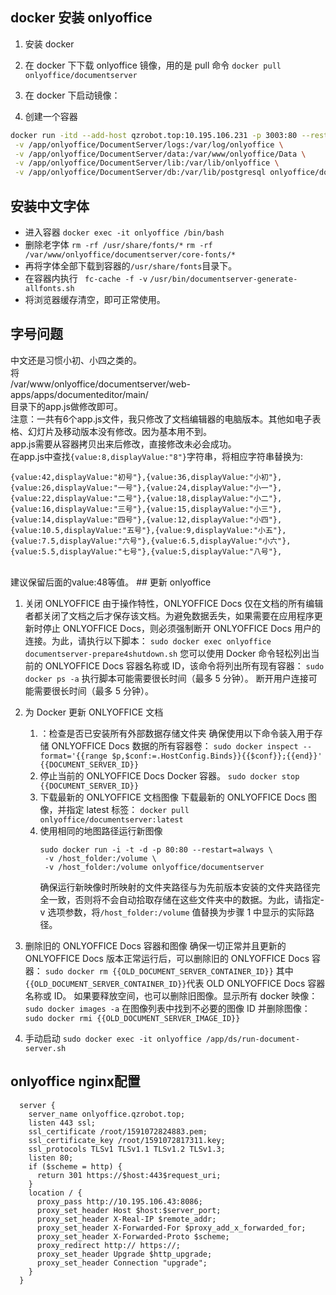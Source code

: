 ## docker 安装 onlyoffice

1. 安装 docker

2. 在 docker 下下载 onlyoffice 镜像，用的是 pull 命令 `docker pull onlyoffice/documentserver`
3. 在 docker 下启动镜像：

4. 创建一个容器

```sh
docker run -itd --add-host qzrobot.top:10.195.106.231 -p 3003:80 --restart=always --name="onlyoffice" \
 -v /app/onlyoffice/DocumentServer/logs:/var/log/onlyoffice \
 -v /app/onlyoffice/DocumentServer/data:/var/www/onlyoffice/Data \
 -v /app/onlyoffice/DocumentServer/lib:/var/lib/onlyoffice \
 -v /app/onlyoffice/DocumentServer/db:/var/lib/postgresql onlyoffice/documentserver
```

## 安装中文字体

- 进入容器 `docker exec -it onlyoffice /bin/bash`
- 删除老字体 `rm -rf /usr/share/fonts/*` `rm -rf /var/www/onlyoffice/documentserver/core-fonts/*`
- 再将字体全部下载到容器的`/usr/share/fonts`目录下。
- 在容器内执行 ` fc-cache -f -v` `/usr/bin/documentserver-generate-allfonts.sh`
- 将浏览器缓存清空，即可正常使用。
## 字号问题
中文还是习惯小初、小四之类的。<br>
将<br>
/var/www/onlyoffice/documentserver/web-apps/apps/documenteditor/main/<br>
目录下的app.js做修改即可。<br>
注意：一共有6个app.js文件，我只修改了文档编辑器的电脑版本。其他如电子表格、幻灯片及移动版本没有修改。因为基本用不到。
<br>
app.js需要从容器拷贝出来后修改，直接修改未必会成功。<br>
在app.js中查找`{value:8,displayValue:"8"}`字符串，将相应字符串替换为:<br>
```
{value:42,displayValue:"初号"},{value:36,displayValue:"小初"},{value:26,displayValue:"一号"},{value:24,displayValue:"小一"},{value:22,displayValue:"二号"},{value:18,displayValue:"小二"},{value:16,displayValue:"三号"},{value:15,displayValue:"小三"},{value:14,displayValue:"四号"},{value:12,displayValue:"小四"},{value:10.5,displayValue:"五号"},{value:9,displayValue:"小五"},{value:7.5,displayValue:"六号"},{value:6.5,displayValue:"小六"},{value:5.5,displayValue:"七号"},{value:5,displayValue:"八号"},
```
<br>
建议保留后面的value:48等值。
## 更新 onlyoffice

1. 关闭 ONLYOFFICE
   由于操作特性，ONLYOFFICE Docs 仅在文档的所有编辑者都关闭了文档之后才保存该文档。为避免数据丢失，如果需要在应用程序更新时停止 ONLYOFFICE Docs，则必须强制断开 ONLYOFFICE Docs 用户的连接。为此，请执行以下脚本：
   `sudo docker exec onlyoffice documentserver-prepare4shutdown.sh`
   您可以使用 Docker 命令轻松列出当前的 ONLYOFFICE Docs 容器名称或 ID，该命令将列出所有现有容器：
   `sudo docker ps -a`
   执行脚本可能需要很长时间（最多 5 分钟）。
   断开用户连接可能需要很长时间（最多 5 分钟）。

2. 为 Docker 更新 ONLYOFFICE 文档

   1. ：检查是否已安装所有外部数据存储文件夹
      确保使用以下命令装入用于存储 ONLYOFFICE Docs 数据的所有容器卷：
      `sudo docker inspect --format='{{range $p,$conf:=.HostConfig.Binds}}{{$conf}};{{end}}' {{DOCUMENT_SERVER_ID}}`
   2. 停止当前的 ONLYOFFICE Docs Docker 容器。
      `sudo docker stop {{DOCUMENT_SERVER_ID}}`
   3. 下载最新的 ONLYOFFICE 文档图像
      下载最新的 ONLYOFFICE Docs 图像，并指定 latest 标签：
      `docker pull onlyoffice/documentserver:latest`
   4. 使用相同的地图路径运行新图像
      ```
      sudo docker run -i -t -d -p 80:80 --restart=always \
       -v /host_folder:/volume \
       -v /host_folder:/volume onlyoffice/documentserver
      ```
      确保运行新映像时所映射的文件夹路径与为先前版本安装的文件夹路径完全一致，否则将不会自动拾取存储在这些文件夹中的数据。为此，请指定-v 选项参数，将`/host_folder:/volume` 值替换为步骤 1 中显示的实际路径。

3. 删除旧的 ONLYOFFICE Docs 容器和图像
   确保一切正常并且更新的 ONLYOFFICE Docs 版本正常运行后，可以删除旧的 ONLYOFFICE Docs 容器：
   `sudo docker rm {{OLD_DOCUMENT_SERVER_CONTAINER_ID}}`
   其中`{{OLD_DOCUMENT_SERVER_CONTAINER_ID}}`代表 OLD ONLYOFFICE Docs 容器名称或 ID。
   如果要释放空间，也可以删除旧图像。显示所有 docker 映像：
   `sudo docker images -a`
   在图像列表中找到不必要的图像 ID 并删除图像：
   `sudo docker rmi {{OLD_DOCUMENT_SERVER_IMAGE_ID}}`
4. 手动启动 `sudo docker exec -it onlyoffice /app/ds/run-document-server.sh`
## onlyoffice nginx配置
```
  server {
    server_name onlyoffice.qzrobot.top;
    listen 443 ssl;
    ssl_certificate /root/1591072824883.pem;
    ssl_certificate_key /root/1591072817311.key;
    ssl_protocols TLSv1 TLSv1.1 TLSv1.2 TLSv1.3;
    listen 80;
    if ($scheme = http) {
      return 301 https://$host:443$request_uri;
    }
    location / {
      proxy_pass http://10.195.106.43:8086;
      proxy_set_header Host $host:$server_port;
      proxy_set_header X-Real-IP $remote_addr;
      proxy_set_header X-Forwarded-For $proxy_add_x_forwarded_for;
      proxy_set_header X-Forwarded-Proto $scheme;
      proxy_redirect http:// https://;
      proxy_set_header Upgrade $http_upgrade;
      proxy_set_header Connection "upgrade";
    }
  }
  ```